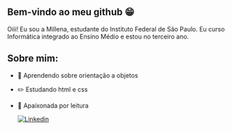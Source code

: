 ## Bem-vindo ao meu github 😁
Oiii! Eu sou a Millena, estudante do Instituto Federal de São Paulo. Eu curso Informática integrado ao Ensino Médio e estou no terceiro ano.

## Sobre mim: 
- 📖 Aprendendo sobre orientação a objetos
- ✏️ Estudando html e css
- 📘 Apaixonada por leitura

  [![Linkedin](https://img.shields.io/badge/LinkedIn-0077B5?style=for-the-badge&logo=linkedin&logoColor=white)](https://www.linkedin.com/in/millena-cupolillo)
